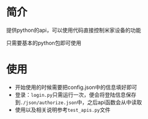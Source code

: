 # 简介
提供python的api，可以使用代码直接控制米家设备的功能

只需要基本的python包即可使用


# 使用
* 开始使用的时候需要把config.json中的信息填好即可
* 登录：`login.py`只需运行一次，便会将登陆信息保存到`./json/authorize.json`中，之后api函数会从中读取
* 使用以及相关说明参考`test_apis.py`文件
